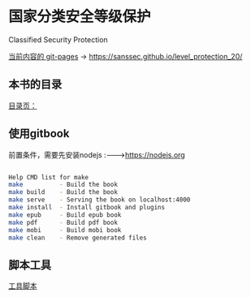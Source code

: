 # 国家分类安全等级保护 

Classified Security Protection

[当前内容的 git-pages](https://sanssec.github.io/level_protection_20/) -> https://sanssec.github.io/level_protection_20/


## 本书的目录

[目录页：](SUMMARY.md)


## 使用gitbook

前置条件，需要先安装nodejs :--->https://nodejs.org

``` bash

Help CMD list for make
make          - Build the book
make build    - Build the book
make serve    - Serving the book on localhost:4000
make install  - Install gitbook and plugins
make epub     - Build epub book
make pdf      - Build pdf book
make mobi     - Build mobi book
make clean    - Remove generated files

```


## 脚本工具

[工具脚本](publish_to_gh.sh)


